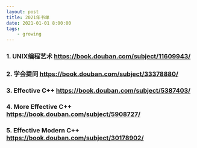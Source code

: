 ```yaml
---
layout: post
title: 2021年书单
date: 2021-01-01 8:00:00
tags: 
	- growing
---
```


###  1. UNIX编程艺术 https://book.douban.com/subject/11609943/

###  2. 学会提问 https://book.douban.com/subject/33378880/

###  3. Effective C++ https://book.douban.com/subject/5387403/

###  4. More Effective C++ https://book.douban.com/subject/5908727/

###  5. Effective Modern C++ https://book.douban.com/subject/30178902/


